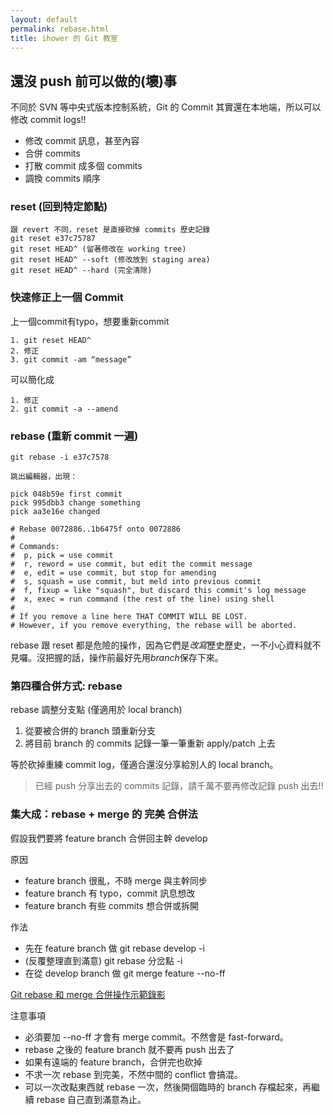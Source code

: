 ```yaml
---
layout: default
permalink: rebase.html
title: ihower 的 Git 教室
---
```


## 還沒 push 前可以做的(壞)事

不同於 SVN 等中央式版本控制系統，Git 的 Commit 其實還在本地端，所以可以修改 commit logs!!
* 修改 commit 訊息，甚至內容* 合併 commits* 打散 commit 成多個 commits* 調換 commits 順序
### reset (回到特定節點)
	跟 revert 不同，reset 是直接砍掉 commits 歷史記錄	git reset e37c75787	git reset HEAD^ (留著修改在 working tree)	git reset HEAD^ --soft (修改放到 staging area)	git reset HEAD^ --hard (完全清除)
	
### 快速修正上一個 Commit
上一個commit有typo，想要重新commit	1. git reset HEAD^	2. 修正	3. git commit -am “message”可以簡化成		1. 修正	2. git commit -a --amend
	
### rebase (重新 commit 一遍)	git rebase -i e37c7578
	
	跳出編輯器，出現：
		pick 048b59e first commit	pick 995dbb3 change something	pick aa3e16e changed	# Rebase 0072886..1b6475f onto 0072886	#	# Commands:	#  p, pick = use commit	#  r, reword = use commit, but edit the commit message	#  e, edit = use commit, but stop for amending	#  s, squash = use commit, but meld into previous commit	#  f, fixup = like "squash", but discard this commit's log message	#  x, exec = run command (the rest of the line) using shell	#	# If you remove a line here THAT COMMIT WILL BE LOST.	# However, if you remove everything, the rebase will be aborted.rebase 跟 reset 都是危險的操作，因為它們是*改寫*歷史歷史，一不小心資料就不見囉。沒把握的話，操作前最好先用*branch*保存下來。### 第四種合併方式: rebase
rebase 調整分支點 (僅適用於 local branch)
1. 從要被合併的 branch 頭重新分支2. 將目前 branch 的 commits 記錄一筆一筆重新 apply/patch 上去等於砍掉重練 commit log，僅適合還沒分享給別人的 local branch。
> 已經 push 分享出去的 commits 記錄，請千萬不要再修改記錄 push 出去!!
### 集大成：rebase + merge 的 完美 合併法
假設我們要將 feature branch 合併回主幹 develop原因* feature branch 很亂，不時 merge 與主幹同步* feature branch 有 typo，commit 訊息想改* feature branch 有些 commits 想合併或拆開
作法* 先在 feature branch 做 git rebase develop -i* (反覆整理直到滿意) git rebase 分岔點 -i * 在從 develop branch 做 git merge feature --no-ff
[Git rebase 和 merge 合併操作示範錄影](http://ihower.tw/blog/archives/6704/)
注意事項
* 必須要加 --no-ff 才會有 merge commit。不然會是 fast-forward。* rebase 之後的 feature branch 就不要再 push 出去了* 如果有遠端的 feature branch，合併完也砍掉
* 不求一次 rebase 到完美，不然中間的 conflict 會搞混。* 可以一次改點東西就 rebase 一次，然後開個臨時的 branch 存檔起來，再繼續 rebase 自己直到滿意為止。